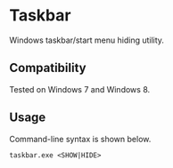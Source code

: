 Taskbar
=======

Windows taskbar/start menu hiding utility.


Compatibility
-------------

Tested on Windows 7 and Windows 8.

Usage
-----

Command-line syntax is shown below.

```
taskbar.exe <SHOW|HIDE>
```
